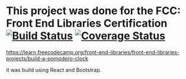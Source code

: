 # This project was done for the FCC: Front End Libraries Certification [![Build Status](https://travis-ci.org/mkeeneth/pomodoro-clock-react.svg?branch=master)](https://travis-ci.org/mkeeneth/pomodoro-clock-react) [![Coverage Status](https://coveralls.io/repos/github/mkeeneth/pomodoro-clock-react/badge.svg?branch=master)](https://coveralls.io/github/mkeeneth/pomodoro-clock-react?branch=master)

https://learn.freecodecamp.org/front-end-libraries/front-end-libraries-projects/build-a-pomodoro-clock

it was build using React and Bootstrap.
